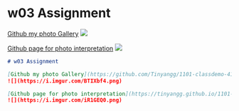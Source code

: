 # w03 Assignment

[Github my photo Gallery](https://github.com/Tinyangg/1101-classdemo-410111263)
![](https://i.imgur.com/BTIXbf4.png)

[Github page for photo interpretation](https://tinyangg.github.io/1101-classdemo-410111263/w02/pokemon.html)
![](https://i.imgur.com/iR1GEQ0.png)

```markdown
# w03 Assignment

[Github my photo Gallery](https://github.com/Tinyangg/1101-classdemo-410111263)
![](https://i.imgur.com/BTIXbf4.png)

[Github page for photo interpretation](https://tinyangg.github.io/1101-classdemo-410111263/w02/pokemon.html)
![](https://i.imgur.com/iR1GEQ0.png)
```
